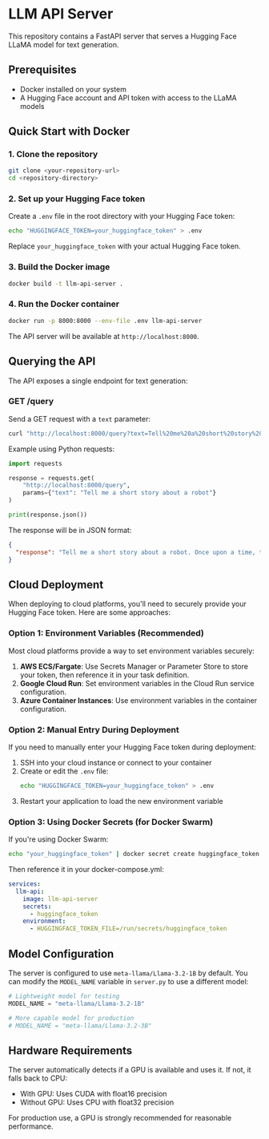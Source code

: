 # LLM API Server

This repository contains a FastAPI server that serves a Hugging Face LLaMA model for text generation.

## Prerequisites

- Docker installed on your system
- A Hugging Face account and API token with access to the LLaMA models

## Quick Start with Docker

### 1. Clone the repository

```bash
git clone <your-repository-url>
cd <repository-directory>
```

### 2. Set up your Hugging Face token

Create a `.env` file in the root directory with your Hugging Face token:

```bash
echo "HUGGINGFACE_TOKEN=your_huggingface_token" > .env
```

Replace `your_huggingface_token` with your actual Hugging Face token.

### 3. Build the Docker image

```bash
docker build -t llm-api-server .
```

### 4. Run the Docker container

```bash
docker run -p 8000:8000 --env-file .env llm-api-server
```

The API server will be available at `http://localhost:8000`.

## Querying the API

The API exposes a single endpoint for text generation:

### GET /query

Send a GET request with a `text` parameter:

```bash
curl "http://localhost:8000/query?text=Tell%20me%20a%20short%20story%20about%20a%20robot"
```

Example using Python requests:

```python
import requests

response = requests.get(
    "http://localhost:8000/query",
    params={"text": "Tell me a short story about a robot"}
)

print(response.json())
```

The response will be in JSON format:

```json
{
  "response": "Tell me a short story about a robot. Once upon a time, there was a small robot named Bleep who worked in a factory..."
}
```

## Cloud Deployment

When deploying to cloud platforms, you'll need to securely provide your Hugging Face token. Here are some approaches:

### Option 1: Environment Variables (Recommended)

Most cloud platforms provide a way to set environment variables securely:

1. **AWS ECS/Fargate**: Use Secrets Manager or Parameter Store to store your token, then reference it in your task definition.
2. **Google Cloud Run**: Set environment variables in the Cloud Run service configuration.
3. **Azure Container Instances**: Use environment variables in the container configuration.

### Option 2: Manual Entry During Deployment

If you need to manually enter your Hugging Face token during deployment:

1. SSH into your cloud instance or connect to your container
2. Create or edit the `.env` file:
   ```bash
   echo "HUGGINGFACE_TOKEN=your_huggingface_token" > .env
   ```
3. Restart your application to load the new environment variable

### Option 3: Using Docker Secrets (for Docker Swarm)

If you're using Docker Swarm:

```bash
echo "your_huggingface_token" | docker secret create huggingface_token -
```

Then reference it in your docker-compose.yml:

```yaml
services:
  llm-api:
    image: llm-api-server
    secrets:
      - huggingface_token
    environment:
      - HUGGINGFACE_TOKEN_FILE=/run/secrets/huggingface_token
```

## Model Configuration

The server is configured to use `meta-llama/Llama-3.2-1B` by default. You can modify the `MODEL_NAME` variable in `server.py` to use a different model:

```python
# Lightweight model for testing
MODEL_NAME = "meta-llama/Llama-3.2-1B"

# More capable model for production
# MODEL_NAME = "meta-llama/Llama-3.2-3B"
```

## Hardware Requirements

The server automatically detects if a GPU is available and uses it. If not, it falls back to CPU:

- With GPU: Uses CUDA with float16 precision
- Without GPU: Uses CPU with float32 precision

For production use, a GPU is strongly recommended for reasonable performance. 